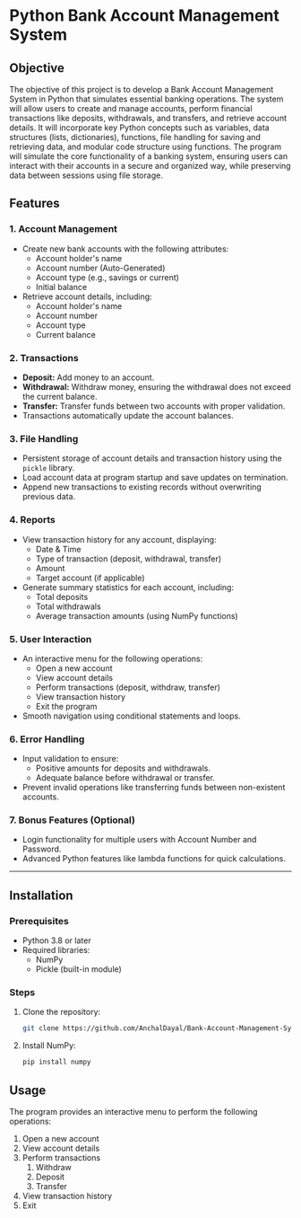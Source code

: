 # Python Bank Account Management System  

## Objective  
The objective of this project is to develop a Bank Account Management System in Python that simulates essential banking operations. The system will allow users to create and manage accounts, perform financial transactions like deposits, withdrawals, and transfers, and retrieve account details. It will incorporate key Python concepts such as variables, data structures (lists, dictionaries), functions, file handling for saving and retrieving data, and modular code structure using functions. The program will simulate the core functionality of a banking system, ensuring users can interact with their accounts in a secure and organized way, while preserving data between sessions using file storage.

## Features  

### 1. Account Management  
- Create new bank accounts with the following attributes:  
  - Account holder's name  
  - Account number (Auto-Generated)  
  - Account type (e.g., savings or current)  
  - Initial balance  
- Retrieve account details, including:  
  - Account holder's name  
  - Account number  
  - Account type  
  - Current balance  

### 2. Transactions  
- **Deposit:** Add money to an account.  
- **Withdrawal:** Withdraw money, ensuring the withdrawal does not exceed the current balance.  
- **Transfer:** Transfer funds between two accounts with proper validation.  
- Transactions automatically update the account balances.  

### 3. File Handling  
- Persistent storage of account details and transaction history using the `pickle` library.  
- Load account data at program startup and save updates on termination.  
- Append new transactions to existing records without overwriting previous data.  

### 4. Reports  
- View transaction history for any account, displaying:  
  - Date & Time 
  - Type of transaction (deposit, withdrawal, transfer)  
  - Amount  
  - Target account (if applicable)  
- Generate summary statistics for each account, including:  
  - Total deposits  
  - Total withdrawals  
  - Average transaction amounts (using NumPy functions)  

### 5. User Interaction  
- An interactive menu for the following operations:  
  - Open a new account  
  - View account details  
  - Perform transactions (deposit, withdraw, transfer)  
  - View transaction history  
  - Exit the program  
- Smooth navigation using conditional statements and loops.  

### 6. Error Handling  
- Input validation to ensure:  
  - Positive amounts for deposits and withdrawals.  
  - Adequate balance before withdrawal or transfer.  
- Prevent invalid operations like transferring funds between non-existent accounts.  

### 7. Bonus Features (Optional)  
- Login functionality for multiple users with Account Number and Password.  
- Advanced Python features like lambda functions for quick calculations.

---

## Installation  

### Prerequisites  
- Python 3.8 or later  
- Required libraries:  
  - NumPy  
  - Pickle (built-in module)  

### Steps  
1. Clone the repository:  
   ```bash  
   git clone https://github.com/AnchalDayal/Bank-Account-Management-System---Python.git  
   ```  

2. Install NumPy:  
   ```bash  
   pip install numpy  
   ```   

## Usage  

The program provides an interactive menu to perform the following operations:  
1. Open a new account  
2. View account details  
3. Perform transactions
   1. Withdraw 
   2. Deposit
   3. Transfer
4. View transaction history  
5. Exit 
